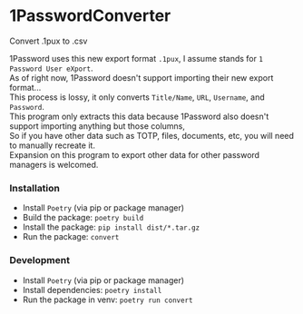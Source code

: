 # 1PasswordConverter
Convert .1pux to .csv

1Password uses this new export format `.1pux`, I assume stands for `1 Password User eXport`.  
As of right now, 1Password doesn't support importing their new export format...  
This process is lossy, it only converts `Title/Name`, `URL`, `Username`, and `Password`.  
This program only extracts this data because 1Password also doesn't support importing anything but those columns,  
So if you have other data such as TOTP, files, documents, etc, you will need to manually recreate it.  
Expansion on this program to export other data for other password managers is welcomed.  

### Installation
- Install `Poetry` (via pip or package manager)
- Build the package: `poetry build`
- Install the package: `pip install dist/*.tar.gz`
- Run the package: `convert`

### Development
- Install `Poetry` (via pip or package manager)
- Install dependencies: `poetry install`
- Run the package in venv: `poetry run convert`